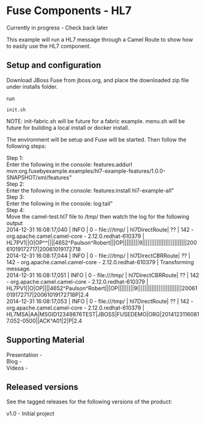 Fuse Components - HL7
======================================================
Currently in progress - Check back later

This example will run a HL7 message through a Camel Route to show how to easily use the HL7 component.


Setup and configuration
-----------------------

Download JBoss Fuse from jboss.org, and place the downloaded zip file under installs folder.

run 
```
init.sh
```
NOTE: init-fabric.sh will be future for a fabric example.  menu.sh will be future for building a local install or docker install.

The environment will be setup and Fuse will be started.  Then follow the following steps:

Step 1:  
  Enter the following in the console: features:addurl mvn:org.fusebyexample.examples/hl7-example-features/1.0.0-SNAPSHOT/xml/features"  
Step 2:  
  Enter the following in the console: features:install hl7-example-all"  
Step 3:  
  Enter the following in the console: log:tail"  
Step 4:  
  Move the camel-test.hl7 file to /tmp/ then watch the log for the following output  
2014-12-31 16:08:17,040 | INFO  | 0 - file:///tmp/ | hl7DirectRoute| ?? | 142 - org.apache.camel.camel-core - 2.12.0.redhat-610379 | HL7PV1||O|OP^^||||4652^Paulson^Robert|||OP|||||||||9|||||||||||||||||||||||||20061019172717|20061019172718  
2014-12-31 16:08:17,044 | INFO  | 0 - file:///tmp/ | hl7DirectCBRRoute| ?? | 142 - org.apache.camel.camel-core - 2.12.0.redhat-610379 | Transforming message.  
2014-12-31 16:08:17,051 | INFO  | 0 - file:///tmp/ | hl7DirectCBRRoute| ?? | 142 - org.apache.camel.camel-core - 2.12.0.redhat-610379 | HL7PV1||O|OP||||4652^Paulson^Robert|||OP|||||||||9|||||||||||||||||||||||||20061019172717|20061019172718P|2.4  
2014-12-31 16:08:17,053 | INFO  | 0 - file:///tmp/ | hl7DirectRoute| ?? | 142 - org.apache.camel.camel-core - 2.12.0.redhat-610379 | HL7MSA|AA|MSGID12349876TEST|JBOSS|FUSEDEMO|ORG|20141231160817.052-0500||ACK^A01|2|P|2.4  

Supporting Material
-------------------

Presentation -  
Blog -  
Videos -   


Released versions
-----------------

See the tagged releases for the following versions of the product:

v1.0 - Initial project
